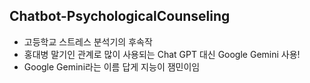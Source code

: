 ## Chatbot-PsychologicalCounseling

- 고등학교 스트레스 분석기의 후속작
- 홍대병 말기인 관계로 많이 사용되는 Chat GPT 대신 Google Gemini 사용!
- Google Gemini라는 이름 답게 지능이 잼민이임
